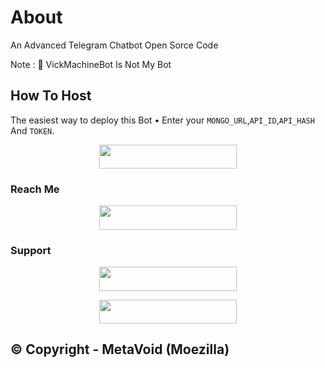 # About
An Advanced Telegram Chatbot Open Sorce Code

Note : 📝 VickMachineBot Is Not My Bot
## How To Host
The easiest way to deploy this Bot
• Enter your ```MONGO_URL```,```API_ID```,```API_HASH``` And ```TOKEN```.
<p align="center"><a href="https://heroku.com/deploy?template=https://github.com/badmunda011/VickMachineBot"> <img src="https://img.shields.io/badge/Deploy%20To%20Heroku-black?style=for-the-badge&logo=heroku" width="220" height="38.45"/></a></p>
 
### Reach Me

<p align="center"><a href="https://t.me/vickmachinebot"> <img src="https://img.shields.io/badge/Telegram%20Bot-pink?style=for-the-badge" width="220" height="38.45"/></a></p>

### Support 

<p align="center"><a href="https://t.me/metavoidsupport"> <img src="https://img.shields.io/badge/Meta%20Void%20Support-pink?style=for-the-badge" width="220" height="38.45"/></a></p>

<p align="center"><a href="https://t.me/metavoid"> <img src="https://img.shields.io/badge/Meta%20Void%20Channel-blue?style=for-the-badge" width="220" height="38.45"/></a></p>

## © Copyright - MetaVoid (Moezilla)
